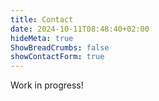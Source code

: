 ```yaml
---
title: Contact
date: 2024-10-11T08:48:40+02:00
hideMeta: true
ShowBreadCrumbs: false
showContactForm: true
---
```


Work in progress!